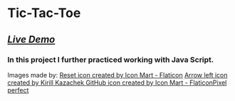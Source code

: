# Tic-Tac-Toe

## [_Live Demo_](https://martazare.github.io/Tic-Tac-Toe/)

### In this project I further practiced working with Java Script.

Images made by:
<a href="https://www.flaticon.com/free-icons/reset" title="reset icons">Reset icon created by Icon Mart - Flaticon</a>
<a href="https://www.flaticon.com/authors/kirill-kazachek" title="Kirill Kazachek"> Arrow left icon created by Kirill Kazachek </a>
<a href="https://www.flaticon.com/authors/pixel-perfect" title="Pixel perfect"> GitHub icon created by Icon Mart - FlaticonPixel perfect</a>
